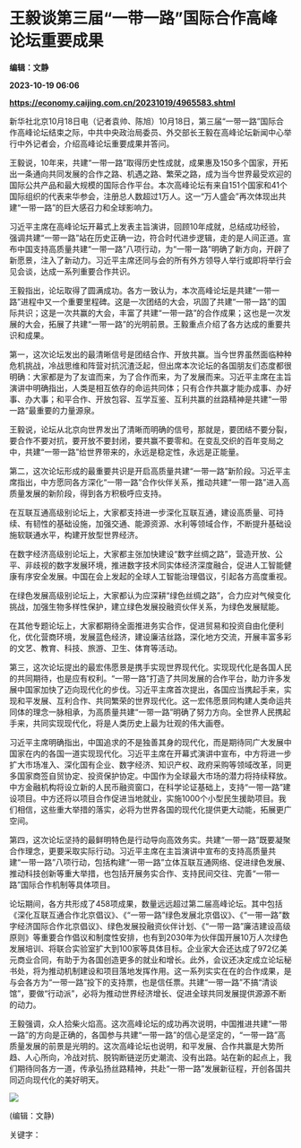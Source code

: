 # 王毅谈第三届“一带一路”国际合作高峰论坛重要成果
**编辑：文静**

**2023-10-19 06:06**

**https://economy.caijing.com.cn/20231019/4965583.shtml**

新华社北京10月18日电（记者袁帅、陈旭）10月18日，第三届“一带一路”国际合作高峰论坛结束之际，中共中央政治局委员、外交部长王毅在高峰论坛新闻中心举行中外记者会，介绍高峰论坛重要成果并答问。

王毅说，10年来，共建“一带一路”取得历史性成就，成果惠及150多个国家，开拓出一条通向共同发展的合作之路、机遇之路、繁荣之路，成为当今世界最受欢迎的国际公共产品和最大规模的国际合作平台。本次高峰论坛有来自151个国家和41个国际组织的代表来华参会，注册总人数超过1万人。这一“万人盛会”再次体现出共建“一带一路”的巨大感召力和全球影响力。

习近平主席在高峰论坛开幕式上发表主旨演讲，回顾10年成就，总结成功经验，强调共建“一带一路”站在历史正确一边，符合时代进步逻辑，走的是人间正道。宣布中国支持高质量共建“一带一路”八项行动，为“一带一路”明确了新方向，开辟了新愿景，注入了新动力。习近平主席还同与会的所有外方领导人举行或即将举行会见会谈，达成一系列重要合作共识。

王毅指出，论坛取得了圆满成功。各方一致认为，本次高峰论坛是共建“一带一路”进程中又一个重要里程碑。这是一次团结的大会，巩固了共建“一带一路”的国际共识；这是一次共赢的大会，丰富了共建“一带一路”的合作成果；这也是一次发展的大会，拓展了共建“一带一路”的光明前景。王毅重点介绍了各方达成的重要共识和成果。

第一，这次论坛发出的最清晰信号是团结合作、开放共赢。当今世界虽然面临种种危机挑战，冷战思维和阵营对抗沉渣泛起，但出席本次论坛的各国朋友们态度都很明确：大家都是为了友谊而来，为了合作而来，为了发展而来。习近平主席在主旨演讲中明确指出，人类是相互依存的命运共同体；只有合作共赢才能办成事、办好事、办大事；和平合作、开放包容、互学互鉴、互利共赢的丝路精神是共建“一带一路”最重要的力量源泉。

王毅说，论坛从北京向世界发出了清晰而明确的信号，那就是，要团结不要分裂，要合作不要对抗，要开放不要封闭，要共赢不要零和。在变乱交织的百年变局之中，共建“一带一路”给世界带来的，永远是稳定性，永远是正能量。

第二，这次论坛形成的最重要共识是开启高质量共建“一带一路”新阶段。习近平主席指出，中方愿同各方深化“一带一路”合作伙伴关系，推动共建“一带一路”进入高质量发展的新阶段，得到各方积极呼应支持。

在互联互通高级别论坛上，大家都支持进一步深化互联互通，建设高质量、可持续、有韧性的基础设施，加强交通、能源资源、水利等领域合作，不断提升基础设施软联通水平，构建开放型世界经济。

在数字经济高级别论坛上，大家都主张加快建设“数字丝绸之路”，营造开放、公平、非歧视的数字发展环境，推进数字技术同实体经济深度融合，促进人工智能健康有序安全发展。中国在会上发起的全球人工智能治理倡议，引起各方高度重视。

在绿色发展高级别论坛上，大家都认为应深耕“绿色丝绸之路”，合力应对气候变化挑战，加强生物多样性保护，建立绿色发展投融资伙伴关系，为绿色发展赋能。

在其他专题论坛上，大家都期待全面推进务实合作，促进贸易和投资自由化便利化，优化营商环境，发展蓝色经济，建设廉洁丝路，深化地方交流，开展丰富多彩的文艺、教育、科技、旅游、卫生、体育等活动。

第三，这次论坛提出的最宏伟愿景是携手实现世界现代化。实现现代化是各国人民的共同期待，也是应有权利。“一带一路”打造了共同发展的合作平台，助力许多发展中国家加快了迈向现代化的步伐。习近平主席首次提出，各国应当携起手来，实现和平发展、互利合作、共同繁荣的世界现代化。这一宏伟愿景同构建人类命运共同体的理念一脉相承，为高质量共建“一带一路”明确了努力方向。全世界人民携起手来，共同实现现代化，将是人类历史上最为壮观的伟大画卷。

习近平主席明确指出，中国追求的不是独善其身的现代化，而是期待同广大发展中国家在内的各国一道实现现代化。习近平主席在开幕式演讲中宣布，中方将进一步扩大市场准入、深化国有企业、数字经济、知识产权、政府采购等领域改革，同更多国家商签自贸协定、投资保护协定。中国作为全球最大市场的潜力将持续释放。中方金融机构将设立新的人民币融资窗口，在科学论证基础上，支持“一带一路”建设项目。中方还将以项目合作促进当地就业，实施1000个小型民生援助项目。我们相信，这些重大举措的落实，必将为世界各国的现代化提供更大动能，拓展更广空间。

第四，这次论坛坚持的最鲜明特色是行动导向高效务实。共建“一带一路”既要凝聚合作理念，更要采取实际行动。习近平主席在主旨演讲中宣布的支持高质量共建“一带一路”八项行动，包括构建“一带一路”立体互联互通网络、促进绿色发展、推动科技创新等重大举措，也包括开展务实合作、支持民间交往、完善“一带一路”国际合作机制等具体项目。

论坛期间，各方共形成了458项成果，数量远远超过第二届高峰论坛。其中包括《深化互联互通合作北京倡议》、《“一带一路”绿色发展北京倡议》、《“一带一路”数字经济国际合作北京倡议》、绿色发展投融资伙伴计划、《“一带一路”廉洁建设高级原则》等重要合作倡议和制度性安排，也有到2030年为伙伴国开展10万人次绿色发展培训、将联合实验室扩大到100家等具体目标。企业家大会还达成了972亿美元商业合同，有助于为各国创造更多的就业和增长。此外，会议还决定成立论坛秘书处，将为推动机制建设和项目落地发挥作用。这一系列实实在在的合作成果，是与会各方为“一带一路”投下的支持票，也是信任票。共建“一带一路”不搞“清谈馆”，要做“行动派”，必将为推动世界经济增长、促进全球共同发展提供源源不断的动力。

王毅强调，众人拾柴火焰高。这次高峰论坛的成功再次说明，中国推进共建“一带一路”的方向是正确的，各国参与共建“一带一路”的信心是坚定的，“一带一路”高质量发展的前景是光明的。这次高峰论坛也说明，和平发展、合作共赢是大势所趋、人心所向，冷战对抗、脱钩断链逆历史潮流、没有出路。站在新的起点上，我们期待同各方一道，传承弘扬丝路精神，共赴“一带一路”发展新征程，开创各国共同迈向现代化的美好明天。

![](https://tx1.cdn.caijing.com.cn/2014-03-27/114048455.jpg)

(编辑：文静)

关键字：